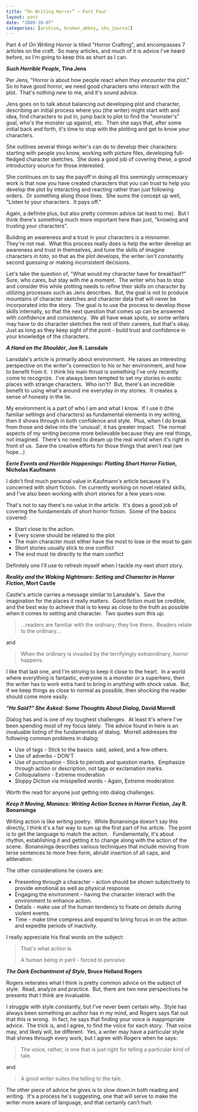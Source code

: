 ```yaml
---
title: “On Writing Horror” – Part Four
layout: post
date: "2009-10-07"
categories: [archive, broken_abbey, shu_journal]
---
```


Part 4 of _On Writing Horror_ is titled "Horror Crafting", and encompasses 7
articles on the craft.  So many articles, and much of it is advice I've heard
before, so I'm going to keep this as short as I can.

**_Such Horrible People_, Tina Jens**

Per Jens, "Horror is about how people react _when they encounter_ the plot."  So
to have good horror, we need good characters who interact with the plot.  That's
nothing new to me, and it's sound advice.

Jens goes on to talk about balancing out developing plot and character,
describing an initial process where you (the writer) might start with and idea,
find characters to put in, jump back to plot to find the "monster's" goal, who's
the monster up against, etc.  Then she says that, after some initial back and
forth, it's time to stop with the plotting and get to know your characters.

She outlines several things writer's can do to develop their characters: 
starting with people you know, working with picture files, developing
full-fledged character sketches.  She does a good job of covering these, a good
introductory source for those interested.

She continues on to say the payoff in doing all this seemingly unnecessary work
is that now you have created characters that you can trust to help you develop
the plot by interacting and reacting rather than just following orders.  Or
something along those lines.  She sums the concept up well, "Listen to your
characters.  It pays off."

Again, a definite plus, but also pretty common advice (at least to me).  But I
think there's something much more important here than just, "knowing and
trusting your characters".

Building an awareness and a trust in your characters is a misnomer.  They're not
real.  What this process really does is help the writer develop an awareness and
trust in themselves, and tune the skills of imagine characters _in toto_, so
that as the plot develops, the writer isn't constantly second guessing or making
inconsistent decisions.

Let's take the question of, "What would my character have for breakfast?"  Sure,
who cares, but stay with me a moment.  The writer who has to stop and consider
this while plotting needs to refine their skills on character by utilizing
processes such as Jens describes.  But, the goal is not to produce mountains of
character sketches and character data that will never be incorporated into the
story.  The goal is to use the process to develop those skills internally, so
that the next question that comes up can be answered with confidence and
consistency.  We all have weak spots, so some writers may have to do character
sketches the rest of their careers, but that's okay.  Just as long as they keep
sight of the point - build trust and confidence in your knowledge of the
characters.

**_A Hand on the Shoulder_, Joe R. Lansdale**

Lansdale's article is primarily about environment.  He raises an interesting
perspective on the writer's connection to his or her environment, and how to
benefit from it.  I think his main thrust is something I've only recently come
to recognize.  I've always been tempted to set my stories in exotic places with
strange characters.  Who isn't?  But, there's an incredible benefit to using
what's around me everyday in my stories.  It creates a sense of honesty in the
lie.

My environment is a part of who I am and what I know.  If I use it (the familiar
settings and characters) as fundamental elements in my writing, then it shows
through in both confidence and style.  Plus, when I do break from those and
delve into the 'unusual', it has greater impact.  The normal aspects of my
writing become more believable because they are real things, not imagined. 
There's no need to dream up the real world when it's right in front of us.  Save
the creative efforts for those things that aren't real (we hope...)

**_Eerie Events and Horrible Happenings: Plotting Short Horror Fiction_,
Nicholas Kaufmann**

I didn't find much personal value in Kaufmann's article because it's concerned
with short fiction.  I'm currently working on novel related skills, and I've
also been working with short stories for a few years now.

That's not to say there's no value in the article.  It's does a good job of
covering the fundamentals of short horror fiction.  Some of the basics covered:

- Start close to the action.
- Every scene should be related to the plot
- The main character must either have the most to lose or the most to gain
- Short stories usually stick to one conflict
- The end must tie directly to the main conflict

Definitely one I'll use to refresh myself when I tackle my next short story.

**_Reality and the Waking Nightmare: Setting and Character in Horror Fiction_,
Mort Castle**

Castle's article carries a message similar to Lansdale's.  Save the imagination
for the places it really matters.  Good fiction must be credible, and the best
way to achieve that is to keep as close to the truth as possible when it comes
to setting and character.  Two quotes sum this up:

> ...readers are familiar with the ordinary; they live there.  Readers relate to
> the ordinary...

and

> When the ordinary is invaded by the terrifyingly extraordinary, horror
> happens.

I like that last one, and I'm striving to keep it close to the heart.  In a
world where everything is fantastic, everyone is a monster or a superhero, then
the writer has to work extra hard to bring in anything with shock value.  But,
if we keep things as close to normal as possible, then shocking the reader
should come more easily.

**_"He Said?" She Asked: Some Thoughts About Dialog_, David Morrell**

Dialog has and is one of my toughest challenges.  At least it's where I've been
spending most of my focus lately.  The advice found in here is an invaluable
listing of the fundamentals of dialog.  Morrell addresses the following common
problems in dialog:

- Use of tags - Stick to the basics: said, asked, and a few others.
- Use of adverbs - DON'T
- Use of punctuation - Stick to periods and question marks.  Emphasize through
  action or description, not tags or exclamation marks.
- Colloquialisms - Extreme moderation
- Sloppy Diction via misspelled words - Again, Extreme moderation

Worth the read for anyone just getting into dialog challenges.

**_Keep It Moving, Maniacs: Writing Action Scenes in Horror Fiction_, Jay R.
Bonansinga**

Writing action is like writing poetry.  While Bonansinga doesn't say this
directly, I think it's a fair way to sum up the first part of his article.  The
point is to get the language to match the action.   Fundamentally, it's about
rhythm, establishing it and getting it to change along with the action of the
scene.  Bonansinga describes various techniques that include moving from terse
sentences to more free-form, abrubt insertion of all caps, and alliteration.

The other considerations he covers are:

- Presenting through a character - action should be shown subjectively to
  provide emotional as well as physical response.
- Engaging the environment - having the character interact with the environment
  to enhance action.
- Details - make use of the human tendency to fixate on details during violent
  events.
- Time - make time compress and expand to bring focus in on the action and
  expedite periods of inactivity.

I really appreciate his final words on the subject:

> That's what action is.
>
> A human being in peril - forced to _perceive_.

**_The Dark Enchantment of Style_, Bruce Holland Rogers**

Rogers reiterates what I think is pretty common advice on the subject of style. 
Read, analyze and practice.  But, there are two new perspectives he presents
that I think are invaluable.

I struggle with style constantly, but I've never been certain why.  Style has
always been something an author has in my mind, and Rogers says flat out that
this is wrong.  In fact, he says that finding your voice is inappropriate
advice.  The trick is, and I agree, to find the voice for each story.  That
voice may, and likely will, be different.  Yes, a writer may have a particular
style that shines through every work, but I agree with Rogers when he says:

> The voice, rather, is one that is just right for telling a particular kind of
> tale.

and

> A good writer suites the telling to the tale.

The other piece of advice he gives is to slow down in both reading and writing. 
It's a process he's suggesting, one that will serve to make the writer more
aware of language, and that certainly can't hurt.
